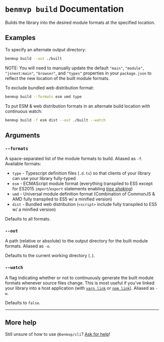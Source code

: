 # `benmvp build` Documentation

Builds the library into the desired module formats at the specified location.

## Examples

To specify an alternate output directory:

```sh
benmvp build --out ./built
```

NOTE: You will need to manually update the default `"main"`, `"module"`, `"jsnext:main"`, `"browser"`, and `"types"` properties in your `package.json` to reflect the new location of the built module formats.

To exclude bundled web distribution format:

```sh
benmvp build --formats esm umd type
```

To put ESM & web distribution formats in an alternate build location with continuous watch:

```sh
benmvp build -f esm dist --out ./built --watch
```

## Arguments

### `--formats`

A space-separated list of the module formats to build. Aliased as `-f`. Available formats:

- `type` - Typescript definition files (`.d.ts`) so that clients of your library can use your library fully-typed
- `esm` - ECMAScript module format (everything transpiled to ES5 except for ES2015 `import`/`export` statements enabling [_tree shaking_](https://webpack.js.org/guides/tree-shaking/))
- `umd` - Universal module definition format (Combination of CommonJS & AMD fully transpiled to ES5 w/ a minified version)
- `dist` - Bundled web distribution (`<script>` include fully transpiled to ES5 w/ a minified version)

Defaults to all formats.

### `--out`

A path (relative or absolute) to the output directory for the built module formats. Aliased as `-o`.

Defaults to the current working directory (`.`).

### `--watch`

A flag indicating whether or not to continuously generate the built module formats whenever source files change. This is most useful if you've linked your library into a host application (with [`yarn link`](https://yarnpkg.com/lang/en/docs/cli/link/) or [`npm link`](https://docs.npmjs.com/cli/link)). Aliased as `-w`.

Defaults to `false`.

---

## More help

Still unsure of how to use `@benmvp/cli`? [Ask for help](https://github.com/benmvp/benmvp-cli/issues/new)!
